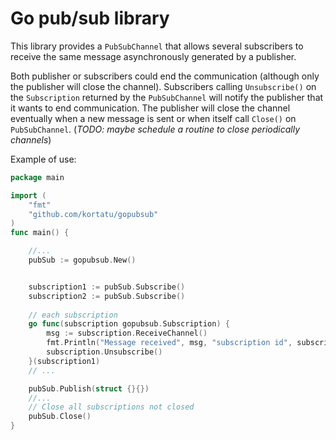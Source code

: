 # Go pub/sub library

This library provides a `PubSubChannel` that allows several subscribers to receive the same message asynchronously generated 
by a publisher.

Both publisher or subscribers could end the communication (although only the publisher will close the channel). 
Subscribers calling `Unsubscribe()` on the `Subscription` returned by the `PubSubChannel` will notify the publisher
that it wants to end communication. The publisher will close the channel eventually when a new message is sent or when
itself call `Close()` on `PubSubChannel`. (_TODO: maybe schedule a routine to close periodically channels_)

Example of use:
```go
package main

import (
    "fmt"
    "github.com/kortatu/gopubsub"
)
func main() {

    //...
    pubSub := gopubsub.New()


    subscription1 := pubSub.Subscribe()
    subscription2 := pubSub.Subscribe()
    
    // each subscription
    go func(subscription gopubsub.Subscription) {
        msg := subscription.ReceiveChannel()
        fmt.Println("Message received", msg, "subscription id", subscription.ID())
        subscription.Unsubscribe()
    }(subscription1)
    // ...

    pubSub.Publish(struct {}{})
    //...
    // Close all subscriptions not closed
    pubSub.Close()
}
```
